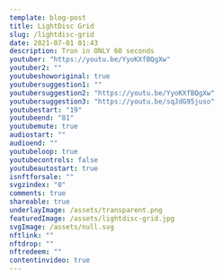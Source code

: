 ```yaml
---
template: blog-post
title: LightDisc Grid
slug: /lightdisc-grid
date: 2021-07-01 01:43
description: Tron in ONLY 60 seconds
youtuber: "https://youtu.be/YyoKXfBQgXw"
youtuber2: ""
youtubeshoworiginal: true
youtubersuggestion1: ""
youtubersuggestion2: "https://youtu.be/YyoKXfBQgXw"
youtubersuggestion3: "https://youtu.be/sqJdG95juso"
youtubestart: "19"
youtubeend: "81"
youtubemute: true
audiostart: ""
audioend: ""
youtubeloop: true
youtubecontrols: false
youtubeautostart: true
isnftforsale: ""
svgzindex: "0"
comments: true
shareable: true
underlayImage: /assets/transparent.png
featuredImage: /assets/lightdisc-grid.jpg
svgImage: /assets/null.svg
nftlink: ""
nftdrop: ""
nftredeem: ""
contentinvideo: true
---
```

<div style="position:relative; top:0; z-index:0; border:0px solid blue; height:100%; width:100vw; overflow:hidden; display:flex; ">
<!-- https://youtu.be/sqJdG95juso -->




 <div style="position:absolute; bottom:0; left:0; border:0px solid; z-index:; width:100vw; height:100%; background:; overflow:hidden;">
<img style="width:; max-height:30%; position:absolute; bottom:20px; left:20px;" class="character evil" src="/assets/discs.png" alt="animated content" title="animated content" />
</div>









<!-- XjuLZwlDxh8 -->
</div>
